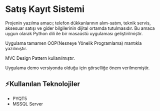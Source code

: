 # Satış Kayıt Sistemi
<p>Projenin yazılma amacı; telefon dükkanlarının alım-satım, teknik servis, aksesuar satışı ve gider bilgilerinin dijital ortamda tutulmasıdır. Bu amaca uygun olarak Python dili ile bir masaüstü uygulaması geliştirilmiştir.</p>
<p>Uygulama tamamen OOP(Nesneye Yönelik Programlama) mantıkla yazılmıştır.</p>
<p>MVC Design Pattern kullanılmıştır.</p>
<p>Uygulama demo versiyonda olduğu için görselliğe önem verilmemiştir.</p>

## ⚡Kullanılan Teknolojiler
- PYQT5
- MSSQL Server
